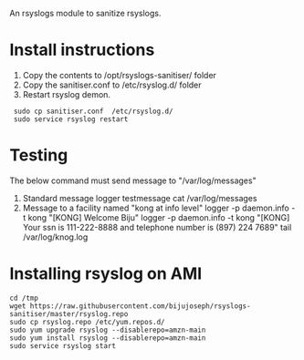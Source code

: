 An rsyslogs module to sanitize rsyslogs.

Install instructions
=====================
1. Copy the contents to /opt/rsyslogs-sanitiser/ folder
2. Copy the sanitiser.conf to /etc/rsyslog.d/ folder
3. Restart rsyslog demon.

```
 sudo cp sanitiser.conf  /etc/rsyslog.d/
 sudo service rsyslog restart
```

Testing
========
The below command must send message to "/var/log/messages"

1. Standard message
  logger testmessage
  cat /var/log/messages
2. Message to a facility named "kong at info level"
   logger -p daemon.info -t kong "[KONG] Welcome Biju"
   logger -p daemon.info -t kong "[KONG] Your ssn is 111-222-8888 and telephone number is (897) 224 7689"
   tail /var/log/knog.log


Installing rsyslog on AMI
=========================
```
cd /tmp
wget https://raw.githubusercontent.com/bijujoseph/rsyslogs-sanitiser/master/rsyslog.repo
sudo cp rsyslog.repo /etc/yum.repos.d/
sudo yum upgrade rsyslog --disablerepo=amzn-main
sudo yum install rsyslog --disablerepo=amzn-main
sudo service rsyslog start
```